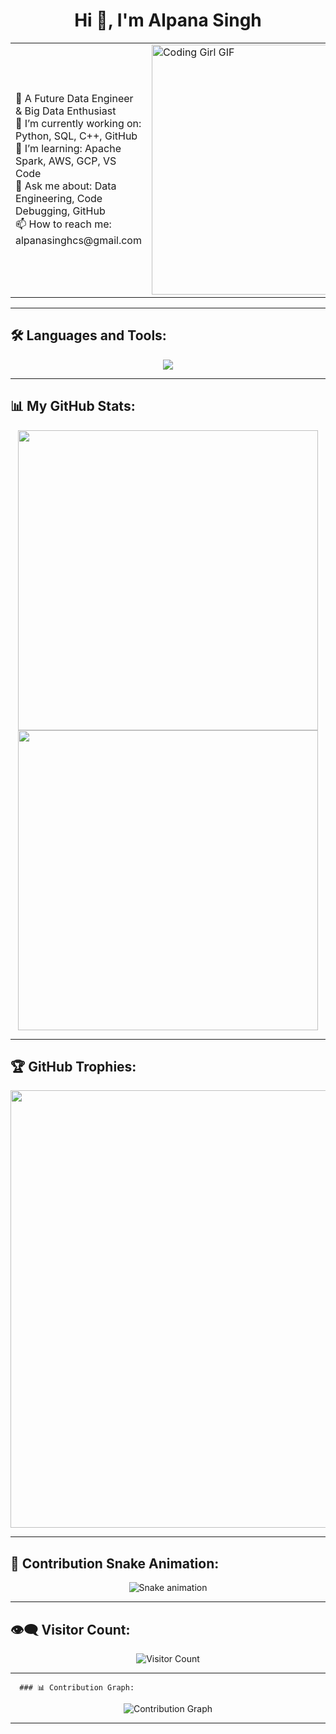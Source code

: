 <h1 align="center">Hi 👋, I'm Alpana Singh</h1>

<table>
  <tr>
    <td>
      🚀 A Future Data Engineer & Big Data Enthusiast <br/>
      🔭 I’m currently working on: Python, SQL, C++, GitHub <br/>
      🌱 I’m learning: Apache Spark, AWS, GCP, VS Code <br/>
      💬 Ask me about: Data Engineering, Code Debugging, GitHub <br/>
      📫 How to reach me: alpanasinghcs@gmail.com
    </td>
    <td width="50%">
      <img src="https://media.giphy.com/media/L1R1tvI9svkIWwpVYr/giphy.gif" width="400" 
L1R1tvI9svkIWwpVYr/giphy.gif" width="400" alt="Coding Girl GIF"/>
    </td>
  </tr>
</table>

---

## 🛠 Languages and Tools:

<p align="center">
  <img src="https://skillicons.dev/icons?i=python,cpp,postgresql,github,aws,gcp,spark,vscode" />
</p>

---
## 📊 My GitHub Stats:

<p align="center">
  <img src="https://github-readme-stats.vercel.app/api?username=code-majestic&show_icons=true&theme=radical" width="480"/><br/>
  <img src="https://github-readme-streak-stats.herokuapp.com?user=code-majestic&theme=radical" width="480"/>
</p>

---
## 🏆 GitHub Trophies:

<p align="center">
  <img src="https://github-profile-trophy.vercel.app/?username=code-majestic&theme=radical&no-frame=true&no-bg=true&margin-w=10" width="700"/>
</p>

---
## 🐍 Contribution Snake Animation:

<p align="center">
  <img src="https://raw.githubusercontent.com/code-majestic/code-majestic/output/github-contribution-grid-snake.svg" alt="Snake animation"/>
</p>

---
## 👁‍🗨 Visitor Count:

<p align="center">
  <img src="https://komarev.com/ghpvc/?username=code-majestic&style=flat-square&color=blue" alt="Visitor Count"/>
</p>

---

      ### 📊 Contribution Graph:
<p align="center">
  <img src="https://github-readme-activity-graph.vercel.app/graph?username=code-majestic&theme=radical" alt="Contribution Graph"/>
</p>

---


